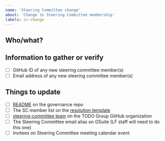 ```yaml
---
name: 'Steering Committee change'
about: 'Change in Steering Committee membership'
labels: sc-change
---
```


## Who/what?

<!-- Who has joined or left the steering committee? -->

## Information to gather or verify

- [ ] GitHub ID of any new steering committee member(s)
- [ ] Email address of any new steering committee member(s)

## Things to update

- [ ] [README](https://github.com/todogroup/governance/blob/master/README.md) on the governance repo
- [ ] The SC member list on the [resolution template](https://github.com/todogroup/governance/blob/master/resolutions/template/standard.md)
- [ ] [steering-committee team](https://github.com/orgs/todogroup/teams/steering-committee) on the TODO Group GitHub organization
- [ ] The Steering Committee email alias on GSuite (LF staff will need to do this one)
- [ ] Invitees on Steering Committee meeting calendar event
